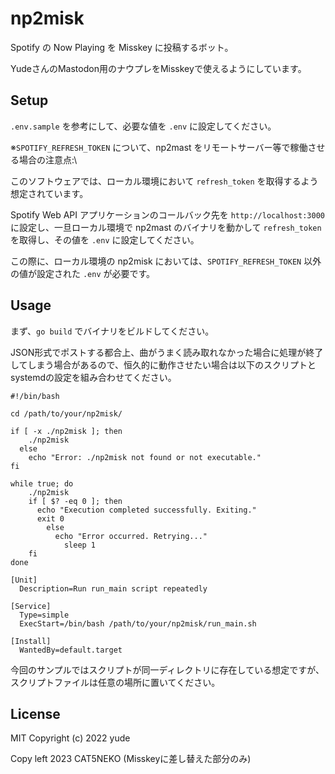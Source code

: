 # np2misk
Spotify の Now Playing を Misskey に投稿するボット。

YudeさんのMastodon用のナウプレをMisskeyで使えるようにしています。

## Setup
`.env.sample` を参考にして、必要な値を `.env` に設定してください。

※`SPOTIFY_REFRESH_TOKEN` について、np2mast をリモートサーバー等で稼働させる場合の注意点:\

このソフトウェアでは、ローカル環境において `refresh_token` を取得するよう想定されています。

Spotify Web API アプリケーションのコールバック先を `http://localhost:3000` に設定し、一旦ローカル環境で np2mast のバイナリを動かして `refresh_token` を取得し、その値を `.env` に設定してください。

この際に、ローカル環境の np2misk においては、`SPOTIFY_REFRESH_TOKEN` 以外の値が設定された `.env` が必要です。

## Usage
まず、`go build` でバイナリをビルドしてください。

JSON形式でポストする都合上、曲がうまく読み取れなかった場合に処理が終了してしまう場合があるので、恒久的に動作させたい場合は以下のスクリプトとsystemdの設定を組み合わせてください。

```shell
#!/bin/bash

cd /path/to/your/np2misk/
 
if [ -x ./np2misk ]; then
    ./np2misk
  else
    echo "Error: ./np2misk not found or not executable."
fi

while true; do
    ./np2misk
    if [ $? -eq 0 ]; then
      echo "Execution completed successfully. Exiting."
      exit 0
        else
          echo "Error occurred. Retrying..."
            sleep 1
    fi
done
```

```dotenv
[Unit]
  Description=Run run_main script repeatedly

[Service]
  Type=simple
  ExecStart=/bin/bash /path/to/your/np2misk/run_main.sh

[Install]
  WantedBy=default.target
```
今回のサンプルではスクリプトが同一ディレクトリに存在している想定ですが、スクリプトファイルは任意の場所に置いてください。

## License
MIT
Copyright (c) 2022 yude

Copy left 2023 CAT5NEKO (Misskeyに差し替えた部分のみ)